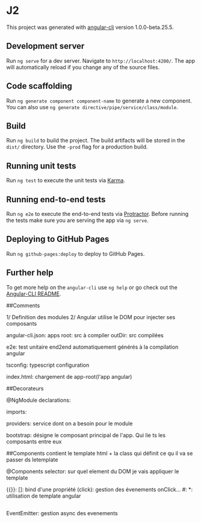 # J2

This project was generated with [angular-cli](https://github.com/angular/angular-cli) version 1.0.0-beta.25.5.

## Development server
Run `ng serve` for a dev server. Navigate to `http://localhost:4200/`. The app will automatically reload if you change any of the source files.

## Code scaffolding

Run `ng generate component component-name` to generate a new component. You can also use `ng generate directive/pipe/service/class/module`.

## Build

Run `ng build` to build the project. The build artifacts will be stored in the `dist/` directory. Use the `-prod` flag for a production build.

## Running unit tests

Run `ng test` to execute the unit tests via [Karma](https://karma-runner.github.io).

## Running end-to-end tests

Run `ng e2e` to execute the end-to-end tests via [Protractor](http://www.protractortest.org/).
Before running the tests make sure you are serving the app via `ng serve`.

## Deploying to GitHub Pages

Run `ng github-pages:deploy` to deploy to GitHub Pages.

## Further help

To get more help on the `angular-cli` use `ng help` or go check out the [Angular-CLI README](https://github.com/angular/angular-cli/blob/master/README.md).

##Comments

1/ Definition des modules
2/ Angular utilise le DOM pour injecter ses composants

angular-cli.json: 
apps
    root: src à compiler
    outDir: src compilées

e2e:
    test unitaire end2end automatiquement générés à la compilation angular

tsconfig:
    typescript configuration

index.html:
    chargement de app-root(l'app angular)

##Decorateurs

@NgModule
declarations:

imports:


providers:
    service dont on a besoin pour le module

bootstrap:
    désigne le composant principal de l'app. Qui lie ts les composants entre eux

##Components
contient le template html + la class qui définit ce qu il va se passer ds letemplate

@Components
selector:
    sur quel element du DOM je vais appliquer le template

{{}}: 
[]: bind d'une propriété
(click): gestion des évenements onClick...
#:
*: utilisation de template angular

##
EventEmitter: gestion async des evenements

